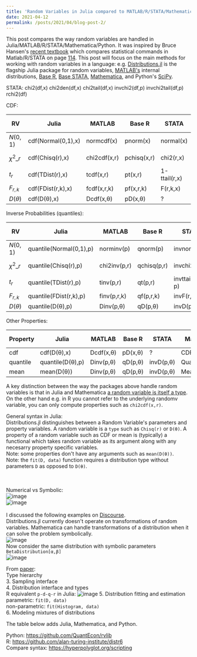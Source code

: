 ```yaml
---
title: 'Random Variables in Julia compared to MATLAB/R/STATA/Mathematica/Python'
date: 2021-04-12
permalink: /posts/2021/04/blog-post-2/
---
```


This post compares the way random variables are handled in Julia/MATLAB/R/STATA/Mathematica/Python.
It was inspired by Bruce Hansen's 
[recent textbook](https://www.ssc.wisc.edu/~bhansen/probability/)
which compares statistical commands in Matlab/R/STATA on 
page [114](https://www.ssc.wisc.edu/~bhansen/probability/Intro2Metrics.pdf#page=114). 
This post will focus on the main methods for working with random variables in a language: 
e.g. 
[Distributions.jl](https://github.com/JuliaStats/Distributions.jl) is the flagship Julia package for random variables, 
[MATLAB's](https://www.mathworks.com/help/stats/probability-distributions-1.html) internal distributions, 
[Base R](https://cran.r-project.org/web/views/Distributions.html),
[Base STATA](https://www.stata.com/manuals/fnstatisticalfunctions.pdf),
[Mathematica](https://reference.wolfram.com/language/guide/RandomVariables.html),
and
Python's [SciPy](https://docs.scipy.org/doc/scipy/reference/stats.html).


STATA: 
chi2(df,x)
chi2den(df,x)
chi2tail(df,x)
invchi2(df,p)
invchi2tail(df,p)
rchi2(df)



CDF:

| RV | Julia | MATLAB | Base R | STATA | Mathematica | Python [SciPy](https://docs.scipy.org/doc/scipy/reference/stats.html) |
| --- | --- | --- |  --- | --- | --- | --- |
| $N(0,1)$ | cdf(Normal(0,1),x) | normcdf(x) | pnorm(x) | normal(x) | CDF[NormalDistribution[0, 1],x] | norm.cdf(x) |
| $\chi^2\_{r}$ | cdf(Chisq(r),x) | chi2cdf(x,r) | pchisq(x,r) | chi2(r,x)  | CDF[ChiSquareDistribution[r],x] | chi2.cdf(x, r) |
| $t_r$ | cdf(TDist(r),x) | tcdf(x,r) | pt(x,r) | 1-ttail(r,x) | CDF[StudentTDistribution[r],x] | t.cdf(x, r) |
| $F_{r,k}$ | cdf(FDist(r,k),x) | fcdf(x,r,k) | pf(x,r,k) | F(r,k,x) | CDF[FRatioDistribution[r,k],x] | f.cdf(x, r, k) |
| $D(\theta)$ | cdf(D(θ),x) | Dcdf(x,θ) | pD(x,θ) | ? | CDF[D[θ],x] | D.cdf(x,θ) |

Inverse Probabilities (quantiles):

| RV | Julia | MATLAB | Base R | STATA | Mathematica | Python [SciPy](https://docs.scipy.org/doc/scipy/reference/stats.html) |
| --- | --- | --- |  --- | --- | --- | --- |
| $N(0,1)$ | quantile(Normal(0,1),p) | norminv(p) | qnorm(p) | invnormal(p) | Quantile[NormalDistribution[],p] | norm.ppf(p) |
| $\chi^2\_{r}$ | quantile(Chisq(r),p) | chi2inv(p,r) | qchisq(p,r) | invchi2(r,p) | Quantile[ChiSquareDistribution[r],p] | chi2.ppf(p, r) |
| $t_r$ | quantile(TDist(r),p) | tinv(p,r) | qt(p,r) | invttail(r,1-p) | Quantile[StudentTDistribution[r],p] | t.ppf(p, r) |
| $F_{r,k}$ | quantile(FDist(r,k),p) | finv(p,r,k) | qf(p,r,k) | invF(r,k,p) | Quantile[FRatioDistribution[r,k],p] | f.ppf(p, r, k) |
| $D(\theta)$ | quantile(D(θ),p) | Dinv(p,θ) | qD(p,θ) | invD(p,θ) | Quantile[D[θ],p] | D.ppf(p,θ) |

Other Properties:

| Property | Julia | MATLAB | Base R | STATA | Mathematica | Python [SciPy](https://docs.scipy.org/doc/scipy/reference/stats.html) |
| --- | --- | --- |  --- | --- | --- | --- |
| cdf | cdf(D(θ),x) | Dcdf(x,θ) | pD(x,θ) | ? | CDF[D[θ],x] | D.cdf(x,θ) |
| quantile | quantile(D(θ),p) | Dinv(p,θ) | qD(p,θ) | invD(p,θ) | Quantile[D[θ],p] | D.ppf(p,θ) |
| mean | mean(D(θ)) | Dinv(p,θ) | qD(p,θ) | invD(p,θ) | Mean[D[θ]] | D.ppf(p,θ) |

A key distinction between the way the packages above handle random variables
is that in 
Julia and Mathematica
[a random variable is itself a type](https://computationalthinking.mit.edu/Spring21/random_variables_as_types/). 
On the other hand e.g. in R you cannot refer to the underlying randomv variable, you can only compute properties 
such as `chi2cdf(x,r)`.

General syntax in Julia:
<br>
Distributions.jl distinguishes between a Random Variable's parameters and property variables. 
A random variable is a `type` such as `Chisq(r)` or `D(θ)`. 
A property of a random variable such as CDF or mean is (typically) a functional
which takes random variable as its argument along with any necesarry property specific variables.
<br>
Note: some properties don't have any arguments such as `mean(D(θ))`.
<br>
Note: the `fit(D, data)` function requires a distribution type without parameters `D` as opposed to `D(θ)`. 


<br><br>
Numerical vs Symbolic:  
![image](https://user-images.githubusercontent.com/7883904/114791686-e5042580-9d54-11eb-863b-3a6430e93d9b.png)
<br>
![image](https://user-images.githubusercontent.com/7883904/114791715-f3524180-9d54-11eb-8be3-6b55ca9ebcf3.png)
<br> <br>
I discussed the following examples on [Discourse](https://discourse.julialang.org/t/define-a-distribution-from-a-given-distribution/48220/10?u=albert_zevelev).
<br>
Distributions.jl currently doesn't operate on transformations of random variables.
Mathematica can handle transformations of a distribution when it can solve the problem symbolically.
<br>
![image](https://user-images.githubusercontent.com/7883904/114792182-d79b6b00-9d55-11eb-8d3d-313ac9ca9d90.png)
<br>
Now consider the same distribution with symbolic parameters `BetaDistribution[α,β]`
<br>
![image](https://user-images.githubusercontent.com/7883904/114792411-555f7680-9d56-11eb-8b66-376563f7e3ba.png)



From [paper](https://arxiv.org/pdf/1907.08611.pdf):
<br>
Type hierarchy
<br>
3. Sampling interface
<br>
4. Distribution interface and types
<br>
R equivalent `p-d-q-r` in Julia:
![image](https://user-images.githubusercontent.com/7883904/114790686-298ec180-9d53-11eb-8016-ca515a33d921.png)
5. Distribution fitting and estimation
<br>
parametric: `fit(D, data)`
<br>
non-parametric: `fit(Histogram, data)`
<br>
6. Modeling mixtures of distributions
<br>



The table below adds Julia, Mathematica, and Python.

Python: https://github.com/QuantEcon/rvlib
<br>
R: https://github.com/alan-turing-institute/distr6
<br>
Compare syntax: https://hyperpolyglot.org/scripting


   
